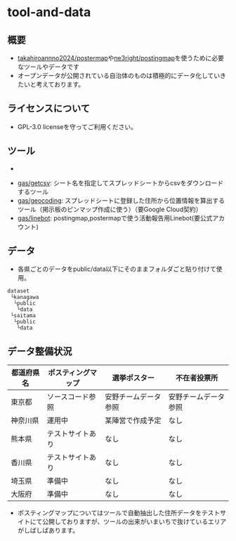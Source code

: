 # tool-and-data
## 概要
* [takahiroannno2024/postermap](https://github.com/takahiroanno2024/poster-map/)や[ne3right/postingmap](https://github.com/ne3right/postingmap/)を使うために必要なツールやデータです
* オープンデータが公開されている自治体のものは積極的にデータ化していきたいと考えております。

## ライセンスについて
* GPL-3.0 licenseを守ってご利用ください。

## ツール
* 
- [gas/getcsv](gas/getcsv): シート名を指定してスプレッドシートからcsvをダウンロードするツール
- [gas/geocoding](gas/geocoding): スプレッドシートに登録した住所から位置情報を算出するツール（掲示板のピンマップ作成に使う）（要Google Cloud契約）
- [gas/linebot](gas/linebot): postingmap,postermapで使う活動報告用Linebot(要公式アカウント)

## データ
* 各県ごとのデータをpublic/data以下にそのままフォルダごと貼り付けて使用。
```
dataset
 └kanagawa
  └public
   └data
 └saitama
  └public
   └data
```

## データ整備状況

| 都道府県名 | ポスティングマップ |選挙ポスター |不在者投票所 |
|------|------|------|------|
|東京都 | ソースコード参照 |安野チームデータ参照 |安野チームデータ参照 |
|神奈川県 | 運用中 |某陣営で作成予定|なし|
|熊本県 | テストサイトあり |なし|なし|
|香川県 | テストサイトあり |なし|なし|
|埼玉県 | 準備中 |なし|なし|
|大阪府 | 準備中 |なし|なし|

* ポスティングマップについてはツールで自動抽出した住所データをテストサイトにて公開しておりますが、ツールの出来がいまいちで抜けているエリアがしばしばあります。
